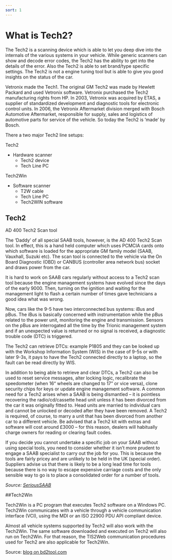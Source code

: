 ```yaml
---
sort: 1
---
```

# What is Tech2?

The Tech2 is a scanning device which is able to let you deep dive into the internals of the various systems in your vehicle. While generic scanners can show and decode error codes, the Tech2 has the ability to get into the details of the error. Also the Tech2 is able to set brand/type specific settings. The Tech2 is not a engine tuning tool but is able to give you good insights on the status of the car. 

Vetronix made the Tech1. The original GM Tech2 was made by Hewlett Packard and used Vetronix software. Vetronix purchased the Tech2 manufacturing rights from HP. In 2003, Vetronix was acquired by ETAS, a supplier of standardized development and diagnostic tools for electronic control units. In 2006, the Vetronix Aftermarket division merged with Bosch Automotive Aftermarket, responsible for supply, sales and logistics of automotive parts for service of the vehicle. So today the Tech2 is ‘made’ by Bosch.

There a two major Tech2 line setups:

Tech2
*   Hardware scanner
    *   Tech2 device
    *   Tech Line PC

Tech2Win
*   Software scanner
    *   T2W cable
    *   Tech Line PC
    *   Tech2WIN software

## Tech2 

AD 400 Tech2 Scan tool

The ‘Daddy’ of all special SAAB tools, however, is the AD 400 Tech2 Scan tool. In effect, this is a hand held computer which uses PCMCIA cards onto which software is loaded for the appropriate GM family model \(SAAB, Vauxhall, Suzuki etc\). The scan tool is connected to the vehicle via the On Board Diagnostic \(OBD\) or CANBUS \(controller area network bus\) socket and draws power from the car.

It is hard to work on SAAB cars regularly without access to a Tech2 scan tool because the engine management systems have evolved since the days of the early 9000. Then, turning on the ignition and waiting for the management light to flash a certain number of times gave technicians a good idea what was wrong.

Now, cars like the 9-5 have two interconnected bus systems: iBus and pBus. The iBus is basically concerned with instrumentation while the pBus related to the power unit, monitoring the engine and transmission. Sensors on the pBus are interrogated all the time by the Trionic management system and if an unexpected value is returned or no signal is received, a diagnostic trouble code \(DTC\) is triggered.

The Tech2 can retrieve DTCs: example P1805 and they can be looked up with the Workshop Information System \(WIS\) in the case of 9-5s or with later 9-3s, it pays to have the Tech2 connected directly to a laptop, so the fault can be read directly by WIS.

In addition to being able to retrieve and clear DTCs, a Tech2 can also be used to reset service messages, alter locking logic, recalibrate the speedometer \(when 16“ wheels are changed to 17” or vice versa\), clone security chips for keys or update engine management software. A common need for a Tech2 arises when a SAAB is being dismantled – it is pointless recovering the radio/cd/cassette head unit unless it has been divorced from the car it was originally fitted to. Head units are married to individual cars and cannot be unlocked or decoded after they have been removed. A Tech2 is required, of course, to marry a unit that has been divorced from another car to a different vehicle. Be advised that a Tech2 kit with extras and software will cost around £3000 – for this reason, dealers will habitually charge owners for reading or clearing fault codes.

If you decide you cannot undertake a specific job on your SAAB without using special tools, you need to consider whether it isn’t more prudent to engage a SAAB specialist to carry out the job for you. This is because the tools are fairly pricey and are unlikely to be held in the UK \(special order\). Suppliers advise us that there is likely to be a long lead time for tools because there is no way to escape expensive carriage costs and the only sensible way to go is to place a consolidated order for a number of tools.

_Source: [SeriousSAAB](http://www.serioussaab.co.uk/articles_pages/special.html)_

##Tech2Win

Tech2Win is a PC program that executes Tech2 software on a Windows PC. Tech2Win communicates with a vehicle through a vehicle communication interface (VCI), using the MDI or an ISO 22900 PDU API compliant device.

Almost all vehicle systems supported by Tech2 will also work with the Tech2Win. The same software downloaded and executed on Tech2 will also run on Tech2Win. For that reason, the TIS2Web communication procedures used for Tech2 are also applicable for Tech2Win.

Source: [blog on bd2tool.com](https://www.obd2tool.com/blog/2019/10/29/what-is-tech2win-and-tech2win-software-car-list/)